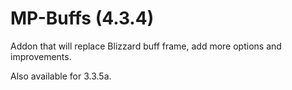 # MP-Buffs (4.3.4)
Addon that will replace Blizzard buff frame, add more options and improvements.

Also available for 3.3.5a.
